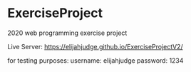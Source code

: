 # ExerciseProject

2020 web programming exercise project

Live Server:
https://elijahjudge.github.io/ExerciseProjectV2/

for testing purposes:
username: elijahjudge
password: 1234
